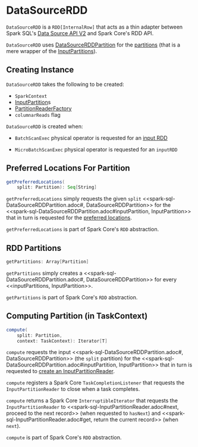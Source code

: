 # DataSourceRDD

`DataSourceRDD` is a `RDD[InternalRow]` that acts as a thin adapter between Spark SQL's [Data Source API V2](spark-sql-data-source-api-v2.md) and Spark Core's RDD API.

`DataSourceRDD` uses [DataSourceRDDPartition](spark-sql-DataSourceRDDPartition.md) for the [partitions](#getPartitions) (that is a mere wrapper of the [InputPartitions](#inputPartitions)).

## Creating Instance

`DataSourceRDD` takes the following to be created:

* <span id="sc"> `SparkContext`
* <span id="inputPartitions"> [InputPartition](InputPartition.md)s
* <span id="partitionReaderFactory"> [PartitionReaderFactory](connector/PartitionReaderFactory.md)
* <span id="columnarReads"> `columnarReads` flag

`DataSourceRDD` is created when:

* `BatchScanExec` physical operator is requested for an [input RDD](physical-operators/BatchScanExec.md#inputRDD)

* `MicroBatchScanExec` physical operator is requested for an `inputRDD`

## <span id="getPreferredLocations"> Preferred Locations For Partition

```scala
getPreferredLocations(
    split: Partition): Seq[String]
```

`getPreferredLocations` simply requests the given `split` <<spark-sql-DataSourceRDDPartition.adoc#, DataSourceRDDPartition>> for the <<spark-sql-DataSourceRDDPartition.adoc#inputPartition, InputPartition>> that in turn is requested for the [preferred locations](InputPartition.md#preferredLocations).

`getPreferredLocations` is part of Spark Core's `RDD` abstraction.

## <span id="getPartitions"> RDD Partitions

```scala
getPartitions: Array[Partition]
```

`getPartitions` simply creates a <<spark-sql-DataSourceRDDPartition.adoc#, DataSourceRDDPartition>> for every <<inputPartitions, InputPartition>>.

`getPartitions` is part of Spark Core's `RDD` abstraction.

## <span id="compute"> Computing Partition (in TaskContext)

```scala
compute(
    split: Partition,
    context: TaskContext): Iterator[T]
```

`compute` requests the input <<spark-sql-DataSourceRDDPartition.adoc#, DataSourceRDDPartition>> (the `split` partition) for the <<spark-sql-DataSourceRDDPartition.adoc#inputPartition, InputPartition>> that in turn is requested to [create an InputPartitionReader](InputPartition.md#createPartitionReader).

`compute` registers a Spark Core `TaskCompletionListener` that requests the `InputPartitionReader` to close when a task completes.

`compute` returns a Spark Core `InterruptibleIterator` that requests the `InputPartitionReader` to <<spark-sql-InputPartitionReader.adoc#next, proceed to the next record>> (when requested to `hasNext`) and <<spark-sql-InputPartitionReader.adoc#get, return the current record>> (when `next`).

`compute` is part of Spark Core's `RDD` abstraction.
